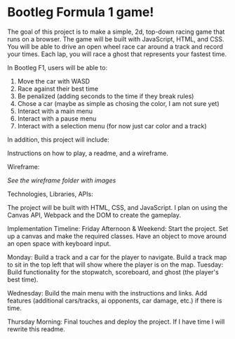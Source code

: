# Bootleg Formula 1 game!
The goal of this project is to make a simple, 2d, top-down racing game that runs on a browser. The game will be built with JavaScript, HTML, and CSS. You will be able to drive an open wheel race car around a track and record your times. Each lap, you will race a ghost that represents your fastest time. 

In Bootleg F1, users will be able to:

1) Move the car with WASD
2) Race against their best time
3) Be penalized (adding seconds to the time if they break rules)
4) Chose a car (maybe as simple as chosing the color, I am not sure yet)
5) Interact with a main menu
6) Interact with a pause menu
7) Interact with a selection menu (for now just car color and a track)


In addition, this project will include:

Instructions on how to play, a readme, and a wireframe.

Wireframe:

*See the wireframe folder with images*

Technologies, Libraries, APIs:

The project will be built with HTML, CSS, and JavaScript. I plan on using the Canvas API, Webpack and the DOM to create the gameplay.

Implementation Timeline:
Friday Afternoon & Weekend:
Start the project. Set up a canvas and make the required classes. Have an object to move around an open space with keyboard input.

Monday:
Build a track and a car for the player to navigate.
Build a track map to sit in the top left that will show where the player is on the map.
Tuesday:
Build functionality for the stopwatch, scoreboard, and ghost (the player's best time).

Wednesday:
Build the main menu with the instructions and links.
Add features (additional cars/tracks, ai opponents, car damage, etc.) if there is time.

Thursday Morning:
Final touches and deploy the project. If I have time I will rewrite this readme.


